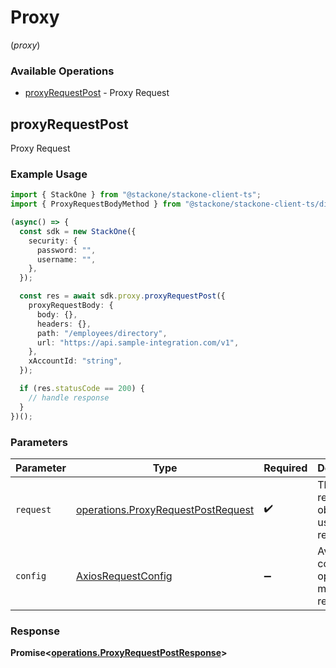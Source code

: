 # Proxy
(*proxy*)

### Available Operations

* [proxyRequestPost](#proxyrequestpost) - Proxy Request

## proxyRequestPost

Proxy Request

### Example Usage

```typescript
import { StackOne } from "@stackone/stackone-client-ts";
import { ProxyRequestBodyMethod } from "@stackone/stackone-client-ts/dist/sdk/models/shared";

(async() => {
  const sdk = new StackOne({
    security: {
      password: "",
      username: "",
    },
  });

  const res = await sdk.proxy.proxyRequestPost({
    proxyRequestBody: {
      body: {},
      headers: {},
      path: "/employees/directory",
      url: "https://api.sample-integration.com/v1",
    },
    xAccountId: "string",
  });

  if (res.statusCode == 200) {
    // handle response
  }
})();
```

### Parameters

| Parameter                                                                                | Type                                                                                     | Required                                                                                 | Description                                                                              |
| ---------------------------------------------------------------------------------------- | ---------------------------------------------------------------------------------------- | ---------------------------------------------------------------------------------------- | ---------------------------------------------------------------------------------------- |
| `request`                                                                                | [operations.ProxyRequestPostRequest](../../models/operations/proxyrequestpostrequest.md) | :heavy_check_mark:                                                                       | The request object to use for the request.                                               |
| `config`                                                                                 | [AxiosRequestConfig](https://axios-http.com/docs/req_config)                             | :heavy_minus_sign:                                                                       | Available config options for making requests.                                            |


### Response

**Promise<[operations.ProxyRequestPostResponse](../../models/operations/proxyrequestpostresponse.md)>**

